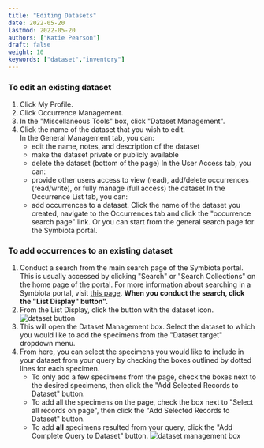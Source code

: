 ```yaml
---
title: "Editing Datasets"
date: 2022-05-20
lastmod: 2022-05-20
authors: ["Katie Pearson"]
draft: false
weight: 10
keywords: ["dataset","inventory"]
---
```


### To edit an existing dataset
1. Click My Profile.
2. Click Occurrence Management.
3. In the "Miscellaneous Tools" box, click "Dataset Management".
4. Click the name of the dataset that you wish to edit.<br>
In the General Management tab, you can:
    * edit the name, notes, and description of the dataset
    * make the dataset private or publicly available
    * delete the dataset (bottom of the page)
In the User Access tab, you can:
    * provide other users access to view (read), add/delete occurrences (read/write), or fully manage (full access) the dataset
In the Occurrence List tab, you can:
    * add occurrences to a dataset. Click the name of the dataset you created, navigate to the Occurrences tab and click the "occurrence search page" link. Or you can start from the general search page for the Symbiota portal.

### To add occurrences to an existing dataset
1. Conduct a search from the main search page of the Symbiota portal. This is usually accessed by clicking "Search" or "Search Collections" on the home page of the portal. For more information about searching in a Symbiota portal, visit [this page](https://biokic.github.io/symbiota-docs/user/search/). **When you conduct the search, click the "List Display" button".**
2. From the List Display, click the button with the dataset icon.
![dataset button](/symbiota-docs/images/datasetbutton.PNG "dataset button")
3. This will open the Dataset Management box. Select the dataset to which you would like to add the specimens from the "Dataset target" dropdown menu.
4. From here, you can select the specimens you would like to include in your dataset from your query by checking the boxes outlined by dotted lines for each specimen.
    * To only add a few specimens from the page, check the boxes next to the desired specimens, then click the "Add Selected Records to Dataset" button.
    * To add all the specimens on the page, check the box next to "Select all records on page", then click the "Add Selected Records to Dataset" button.
    * To add **all** specimens resulted from your query, click the "Add Complete Query to Dataset" button.
![dataset management box](/symbiota-docs/images/datasetmanagement.PNG "dataset management box")
